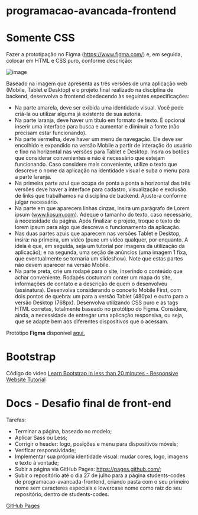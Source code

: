 # programacao-avancada-frontend

# Somente CSS

Fazer a prototipação no Figma (https://www.figma.com/) e, em seguida, colocar em HTML e
CSS puro, conforme descrição:

![image](https://user-images.githubusercontent.com/16800874/179077788-a07c308b-8679-4c61-99f8-36cb8126b775.png)

Baseado na imagem que apresenta as três versões de uma aplicação web (Mobile, Tablet e
Desktop) e o projeto final realizado na disciplina de backend, desenvolva o frontend
obedecendo às seguintes especificações:
- Na parte amarela, deve ser exibida uma identidade visual. Você pode criá-la ou utilizar
alguma já existente de sua autoria.
- Na parte laranja, deve haver um título em formato de texto. É opcional inserir uma
interface para busca e aumentar e diminuir a fonte (não precisam estar funcionando).
- Na parte vermelha, deve haver um menu de navegação. Ele deve ser encolhido e
expandido na versão Mobile a partir de interação do usuário e fixo na horizontal nas versões
para Tablet e Desktop. Insira os botões que considerar convenientes e não é necessário que
estejam funcionando. Caso considere mais conveniente, utilize o texto que descreve o
nome da aplicação na identidade visual e suba o menu para a parte laranja.
- Na primeira parte azul que ocupa de ponta a ponta a horizontal das três versões deve
haver a interface para cadastro, visualização e exclusão de links que trabalhamos na
disciplina de backend. Ajuste-a conforme julgar necessário.
- Na parte em que aparecem linhas cinzas, insira um parágrafo de Lorem ipsum
(www.lipsum.com). Adeque o tamanho do texto, caso necessário, à necessidade da página.
Após finalizar o projeto, troque o texto de lorem ipsum para algo que descreva o
funcionamento da aplicação.
- Nas duas partes azuis que aparecem nas versões Tablet e Desktop, insira: na primeira, um
vídeo (puxe um vídeo qualquer, por enquanto. A ideia é que, em seguida, seja um tutorial
por imagens da utilização da aplicação); e na segunda, uma seção de anúncios (uma imagem
1
fixa, que eventualmente se tornaria um slideshow). Note que estas partes não devem
aparecer na versão Mobile.
- Na parte preta, crie um rodapé para o site, inserindo o conteúdo que achar conveniente.
Rodapés costumam conter um mapa do site, informações de contato e a descrição de quem
o desenvolveu (assinatura).
Desenvolva considerando o conceito Mobile First, com dois pontos de quebra: um para a
versão Tablet (480px) e outro para a versão Desktop (768px).
Desenvolva utilizando CSS puro e as tags HTML corretas, totalmente baseado no protótipo
do Figma. Considere, ainda, a necessidade de entregar uma aplicação responsiva, ou seja,
que se adapte bem aos diferentes dispositivos que o acessam.

Protótipo **Figma** disponível [aqui.](https://www.figma.com/file/GxpC34ymvnwhU1EtSj96F7/Favs?node-id=0%3A1)

# Bootstrap

Código do vídeo [Learn Bootstrap in less than 20 minutes - Responsive Website Tutorial](https://youtu.be/eow125xV5-c)

# Docs - Desafio final de front-end

Tarefas:
- Terminar a página, baseado no modelo;
- Aplicar Sass ou Less;
- Corrigir o header: logo, posições e menu para dispositivos móveis;
- Verificar responsividade;
- Implementar sua própria identidade visual: mudar cores, logo, imagens e texto à vontade;
- Subir a página via GitHub Pages: https://pages.github.com/;
- Subir o repositório até o dia 27 de julho para a página students-codes de programacao-avancada-frontend, criando pasta com o seu primeiro nome sem caracteres especiais e lowercase nome como raiz do seu repositório, dentro de students-codes.

[GitHub Pages](https://gerlaneln.github.io/programacao-avancada-frontend/)